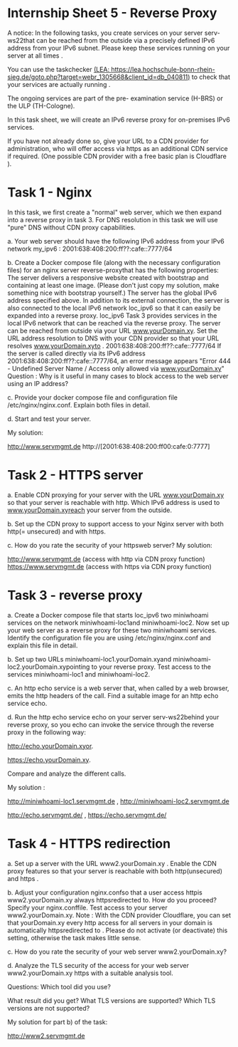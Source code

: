 # Internship Sheet 5 - Reverse Proxy
A notice:
In the following tasks, you create services on your server serv-ws22that can be reached from
 the outside via a precisely defined IPv6 address from your IPv6 subnet. Please keep these 
 services running on your server at all times .

You can use the taskchecker [(LEA: https://lea.hochschule-bonn-rhein-sieg.de/goto.php?target=webr_1305668&client_id=db_040811)](http://[2001:638:408:200:ff00:cafe:0:beaf]:8080/) to check that your services are actually running .

The ongoing services are part of the pre- examination service (H-BRS) or the ULP (TH-Cologne).

 

In this task sheet, we will create an IPv6 reverse proxy for on-premises IPv6 services.

If you have not already done so, give your URL to a CDN provider for administration, who 
will offer access via https as an additional CDN service if required. (One possible CDN 
provider with a free basic plan is Cloudflare ).

 

# Task 1 - Nginx
In this task, we first create a "normal" web server, which we then expand into a reverse proxy in 
task 3. For DNS resolution in this task we will use "pure" DNS without CDN proxy capabilities.

a. Your web server should have the following IPv6 address from your IPv6 network 
my_ipv6 : 2001:638:408:200:ff??:cafe::7777/64

b. Create a Docker compose file (along with the necessary configuration files) for 
an nginx server reverse-proxythat has the following properties:
The server delivers a responsive website created with bootstrap and containing at least one image.
(Please don't just copy my solution, make something nice with bootstrap yourself.)
The server has the global IPv6 address specified above.
In addition to its external connection, the server is also connected to the local IPv6 network loc_ipv6 
so that it can easily be expanded into a reverse proxy. loc_ipv6 Task 3 provides services in the local 
IPv6 network that can be reached via the reverse proxy.
The server can be reached from outside via your URL www.yourDomain.xy. Set the URL address resolution to 
DNS with your CDN provider so that your URL resolves www.yourDomain.xyto . 2001:638:408:200:ff??:cafe::7777/64
If the server is called directly via its IPv6 address 2001:638:408:200:ff??:cafe::7777/64, an error message appears 
"Error 444 - Undefined Server Name / Access only allowed via www.yourDomain.xy"
Question : Why is it useful in many cases to block access to the web server using an IP address?

c. Provide your docker compose file and configuration file /etc/nginx/nginx.conf. Explain both files in detail.

d. Start and test your server.

My solution:

http://www.servmgmt.de
http://[2001:638:408:200:ff00:cafe:0:7777]
 

# Task 2 - HTTPS server
a. Enable CDN proxying for your server with the URL www.yourDomain.xy so that your server is reachable 
with http. Which IPv6 address is used to www.yourDomain.xyreach your server from the outside.

b. Set up the CDN proxy to support access to your Nginx server with both http(= unsecured) and with https.

c. How do you rate the security of your httpsweb server?
My solution:

http://www.servmgmt.de (access with http via CDN proxy function)
https://www.servmgmt.de (access with https via CDN proxy function)
 

# Task 3 - reverse proxy
a. Create a Docker compose file that  starts loc_ipv6 two miniwhoami services on the network 
miniwhoami-loc1and miniwhoami-loc2. Now set up your web server as a reverse proxy for these 
two miniwhoami services. Identify the configuration file you are using /etc/nginx/nginx.conf and 
explain this file in detail.

b. Set up two URLs miniwhoami-loc1.yourDomain.xyand miniwhoami-loc2.yourDomain.xypointing to your 
reverse proxy. Test access to the services miniwhoami-loc1 and miniwhoami-loc2.

c. An http echo service is a web server that, when called by a web browser, emits the http headers 
of the call. Find a suitable image for an http echo service echo.

d. Run the http echo service echo on your server serv-ws22behind your reverse proxy, so you echo can 
invoke the service through the reverse proxy in the following way:

http://echo.yourDomain.xyor.

https://echo.yourDomain.xy.

Compare and analyze the different calls.

My solution :

http://miniwhoami-loc1.servmgmt.de ,  http://miniwhoami-loc2.servmgmt.de

http://echo.servmgmt.de/ ,  https://echo.servmgmt.de/
 

# Task 4 - HTTPS redirection
a. Set up a server with the URL www2.yourDomain.xy . Enable the CDN proxy features so that your server is 
reachable with both http(unsecured) and https .

b. Adjust your configuration nginx.confso that a user access httpis www2.yourDomain.xy always httpsredirected to.
How do you proceed? Specify your nginx.conffile. Test access to your server www2.yourDomain.xy.
Note : With the CDN provider Cloudflare, you can set that yourDomain.xy every http access for all servers in your 
domain is automatically httpsredirected to . Please do not activate (or deactivate) this setting, otherwise the task 
makes little sense.

c. How do you rate the security of your web server www2.yourDomain.xy?

d. Analyze the TLS security of the access for your web server www2.yourDomain.xy  https with a suitable analysis tool.

Questions:
Which tool did you use?

What result did you get? What TLS versions are supported? Which TLS versions are not supported?

My solution for part b) of the task:

http://www2.servmgmt.de